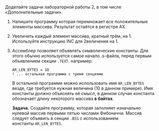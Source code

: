 [//]: <> ( assignment id: 9667 )

Доделайте задачи лабораторной работы 2, в том числе «Дополнительные задачи».

1.  Напишите программу которая перемножает все положительные элементы массива. Результат остаётся в регистре AX.

2.  Увеличить каждый элемент массива, кратный трём, на 1. Используйте инструкцию INC для 2величения на 1.

3.  Ассемблер позволяет объявлять символические константы. Для этого обычно используется самое начало .s-файла, перед первым объявлением секции `.TEXT`. например:

        AR_LEN_BYTES = 10
        ! ... остальная программа с тремя секциями
        
    В остальной программе можно использовать имя `AR_LEN_BYTES` везде, где требуется нужная величина (10 в данном примере). Имя константы должно объяснять её смысл, в данном случае константа обозначает длину некоторого массива **в байтах**.

    **Задача.** Создайте программу, которая заполняет изначально нулевой массив первыми пятью числами Фибоначчи. Массив следует объявить в секции `.BSS` с использованием константы `AR_LEN_BYTES`.


